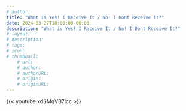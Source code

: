 ```yaml
---
# author: 
title: "What is Yes! I Receive It / No! I Dont Receive It?"
date: 2024-03-27T18:00:00-06:00
description: "What is Yes! I Receive It / No! I Dont Receive It?"
# layout: 
# description: 
# tags: 
# icon: 
# thumbnail: 
    # url: 
    # author: 
    # authorURL: 
    # origin: 
    # originURL: 
---
```


{{< youtube xdSMqVB7lcc >}}

